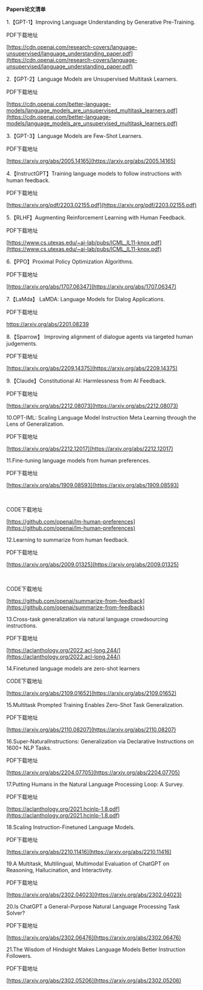 
 

**Papers论文清单**

1.【GPT-1】Improving Language Understanding by Generative Pre-Training.

PDF下载地址

[https://cdn.openai.com/research-covers/language-unsupervised/language_understanding_paper.pdf](https://cdn.openai.com/research-covers/language-unsupervised/language_understanding_paper.pdf)

2.【GPT-2】Language Models are Unsupervised Multitask Learners.

PDF下载地址

[https://cdn.openai.com/better-language-models/language_models_are_unsupervised_multitask_learners.pdf](https://cdn.openai.com/better-language-models/language_models_are_unsupervised_multitask_learners.pdf)

3.【GPT-3】Language Models are Few-Shot Learners.

PDF下载地址

[https://arxiv.org/abs/2005.14165](https://arxiv.org/abs/2005.14165)

4.【InstructGPT】Training language models to follow instructions with human feedback.

PDF下载地址

[https://arxiv.org/pdf/2203.02155.pdf](https://arxiv.org/pdf/2203.02155.pdf)

5.【RLHF】Augmenting Reinforcement Learning with Human Feedback.

PDF下载地址

[https://www.cs.utexas.edu/~ai-lab/pubs/ICML_IL11-knox.pdf](https://www.cs.utexas.edu/~ai-lab/pubs/ICML_IL11-knox.pdf)

6.【PPO】Proximal Policy Optimization Algorithms.

PDF下载地址

[https://arxiv.org/abs/1707.06347](https://arxiv.org/abs/1707.06347)

7.【LaMda】 LaMDA: Language Models for Dialog Applications.

PDF下载地址

https://arxiv.org/abs/2201.08239

8.【Sparrow】 Improving alignment of dialogue agents via targeted human judgements.

PDF下载地址

[https://arxiv.org/abs/2209.14375](https://arxiv.org/abs/2209.14375)

9.【Claude】Constitutional AI: Harmlessness from AI Feedback.

PDF下载地址

[https://arxiv.org/abs/2212.08073](https://arxiv.org/abs/2212.08073)

10.OPT-IML: Scaling Language Model Instruction Meta Learning through the Lens of Generalization.

PDF下载地址

[https://arxiv.org/abs/2212.12017](https://arxiv.org/abs/2212.12017)

11.Fine-tuning language models from human preferences.

PDF下载地址

[https://arxiv.org/abs/1909.08593](https://arxiv.org/abs/1909.08593)

 

CODE下载地址

[https://github.com/openai/lm-human-preferences](https://github.com/openai/lm-human-preferences)

12.Learning to summarize from human feedback.

PDF下载地址

[https://arxiv.org/abs/2009.01325](https://arxiv.org/abs/2009.01325)

 

CODE下载地址

[https://github.com/openai/summarize-from-feedback](https://github.com/openai/summarize-from-feedback)

13.Cross-task generalization via natural language crowdsourcing instructions.

PDF下载地址

[https://aclanthology.org/2022.acl-long.244/](https://aclanthology.org/2022.acl-long.244/)

14.Finetuned language models are zero-shot learners

CODE下载地址

[https://arxiv.org/abs/2109.01652](https://arxiv.org/abs/2109.01652)

15.Multitask Prompted Training Enables Zero-Shot Task Generalization.

PDF下载地址

[https://arxiv.org/abs/2110.08207](https://arxiv.org/abs/2110.08207)

16.Super-NaturalInstructions: Generalization via Declarative Instructions on 1600+ NLP Tasks.

PDF下载地址

[https://arxiv.org/abs/2204.07705](https://arxiv.org/abs/2204.07705)

17.Putting Humans in the Natural Language Processing Loop: A Survey.

PDF下载地址

[https://aclanthology.org/2021.hcinlp-1.8.pdf](https://aclanthology.org/2021.hcinlp-1.8.pdf)

18.Scaling Instruction-Finetuned Language Models.

PDF下载地址

[https://arxiv.org/abs/2210.11416](https://arxiv.org/abs/2210.11416)

19.A Multitask, Multilingual, Multimodal Evaluation of ChatGPT on Reasoning, Hallucination, and Interactivity.

PDF下载地址

[https://arxiv.org/abs/2302.04023](https://arxiv.org/abs/2302.04023)

20.Is ChatGPT a General-Purpose Natural Language Processing Task Solver?

PDF下载地址

[https://arxiv.org/abs/2302.06476](https://arxiv.org/abs/2302.06476)

21.The Wisdom of Hindsight Makes Language Models Better Instruction Followers.

PDF下载地址

[https://arxiv.org/abs/2302.05206](https://arxiv.org/abs/2302.05206)